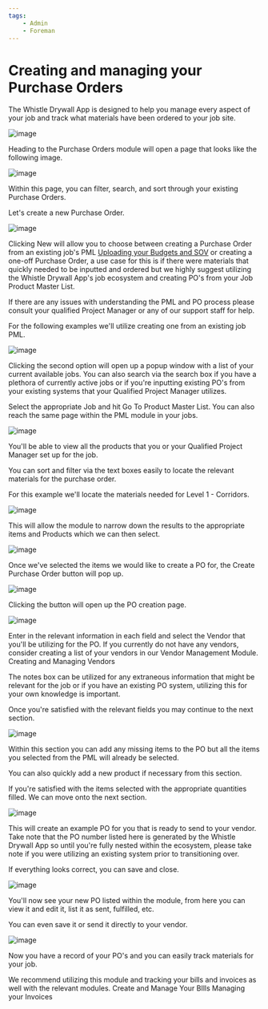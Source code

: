 ```yaml
---
tags:
    - Admin
    - Foreman
---
```


# Creating and managing your Purchase Orders
The Whistle Drywall App is designed to help you manage every aspect of your job and track what materials have been ordered to your job site.

![image](https://github.com/user-attachments/assets/1990f159-8c99-4934-affe-ae82c15cdfd6)

Heading to the Purchase Orders module will open a page that looks like the following image.

![image](https://github.com/user-attachments/assets/06120677-d6dc-4f06-9b16-406ce573208f)

Within this page, you can filter, search, and sort through your existing Purchase Orders.

Let's create a new Purchase Order.

![image](https://github.com/user-attachments/assets/d0da3cd2-6ed6-4dc5-9100-5055fbc44b1a)

Clicking New will allow you to choose between creating a Purchase Order from an existing job's PML [Uploading your Budgets and SOV](https://help.whistledrywallapp.com/jobs/uploading-your-budgets-and-sov/) or creating a one-off Purchase Order, a use case for this is if there were materials that quickly needed to be inputted and ordered but we highly suggest utilizing the Whistle Drywall App's job ecosystem and creating PO's from your Job Product Master List.

If there are any issues with understanding the PML and PO process please consult your qualified Project Manager or any of our support staff for help.

For the following examples we'll utilize creating one from an existing job PML.

![image](https://github.com/user-attachments/assets/a79a69bb-580f-4c23-b28a-1e14542afce7)

Clicking the second option will open up a popup window with a list of your current available jobs. You can also search via the search box if you have a plethora of currently active jobs or if you're inputting existing PO's from your existing systems that your Qualified Project Manager utilizes.

Select the appropriate Job and hit Go To Product Master List. You can also reach the same page within the PML module in your jobs.

![image](https://github.com/user-attachments/assets/705b73b3-f779-495d-824f-d7eb2514e0b7)

You'll be able to view all the products that you or your Qualified Project Manager set up for the job.

You can sort and filter via the text boxes easily to locate the relevant materials for the purchase order.

For this example we'll locate the materials needed for Level 1 - Corridors.

![image](https://github.com/user-attachments/assets/db7dbed5-2ec6-4a2c-9b4f-330e2c0c40d5)

This will allow the module to narrow down the results to the appropriate items and Products which we can then select.

![image](https://github.com/user-attachments/assets/8339e676-d7df-4e71-a0a5-e507e160a5da)

Once we've selected the items we would like to create a PO for, the Create Purchase Order button will pop up.

![image](https://github.com/user-attachments/assets/f93b1399-c89e-4b1f-857c-6515817bfb78)

Clicking the button will open up the PO creation page.

![image](https://github.com/user-attachments/assets/b85e44c5-d1ae-4ca0-b0fd-c841f49030b5)

Enter in the relevant information in each field and select the Vendor that you'll be utilizing for the PO. If you currently do not have any vendors, consider creating a list of your vendors in our Vendor Management Module. Creating and Managing Vendors

The notes box can be utilized for any extraneous information that might be relevant for the job or if you have an existing PO system, utilizing this for your own knowledge is important.

Once you're satisfied with the relevant fields you may continue to the next section.

![image](https://github.com/user-attachments/assets/68627f48-7eba-4979-b767-d0b72158885a)

Within this section you can add any missing items to the PO but all the items you selected from the PML will already be selected.

You can also quickly add a new product if necessary from this section.

If you're satisfied with the items selected with the appropriate quantities filled. We can move onto the next section.

![image](https://github.com/user-attachments/assets/240bec4c-e2e4-4609-9c73-107818758b54)

This will create an example PO for you that is ready to send to your vendor.
Take note that the PO number listed here is generated by the Whistle Drywall App so until you're fully nested within the ecosystem, please take note if you were utilizing an existing system prior to transitioning over.

If everything looks correct, you can save and close.

![image](https://github.com/user-attachments/assets/15b6e8e6-4cec-440f-b481-503be2efb983)

You'll now see your new PO listed within the module, from here you can view it and edit it, list it as sent, fulfilled, etc.

You can even save it or send it directly to your vendor.

![image](https://github.com/user-attachments/assets/ed5bf1f9-e005-4eac-b00e-d2e00d8e754b)

Now you have a record of your PO's and you can easily track materials for your job.

We recommend utilizing this module and tracking your bills and invoices as well with the relevant modules. Create and Manage Your BIlls Managing your Invoices
